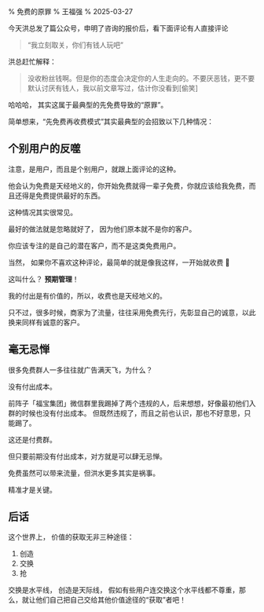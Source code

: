 % 免费的原罪
% 王福强
% 2025-03-27

今天洪总发了篇公众号，申明了咨询的报价后，看下面评论有人直接评论
> “我立刻取关，你们有钱人玩吧”

洪总赶忙解释：

> 没收粉丝钱啊。但是你的态度会决定你的人生走向的。不要厌恶钱，更不要默认讨厌有钱人，我以前文章写过，估计你没看到[偷笑]

哈哈哈， 其实这属于最典型的先免费导致的“原罪”。

简单想来，“先免费再收费模式”其实最典型的会招致以下几种情况：

## 个别用户的反噬

注意，是用户，而且是个别用户，就跟上面评论的这种。

他会认为免费是天经地义的，你开始免费就得一辈子免费，你就应该给我免费，而且还得是免费提供最好的东西。

这种情况其实很常见。

最好的做法就是忽略就好了， 因为他们原本就不是你的客户。

你应该专注的是自己的潜在客户，而不是这类免费用户。

当然， 如果你不喜欢这种评论，最简单的就是像我这样，一开始就收费 🤣

这叫什么？ **预期管理**！

我的付出是有价值的，所以，收费也是天经地义的。 

只不过，很多时候，商家为了流量，往往采用免费先行，先彰显自己的诚意，以此换来同样有诚意的客户。

## 毫无忌惮

很多免费群人一多往往就广告满天飞，为什么？

没有付出成本。

前阵子「福宝集团」微信群里我踢掉了两个违规的人，后来想想，好像最初他们入群的时候也没有付出成本。 但既然违规了，而且之前也认识，那也不好意思，只能踢了。

这还是付费群。

但只要前期没有付出成本，对方就是可以肆无忌惮。

免费虽然可以带来流量，但洪水更多其实是祸事。

精准才是关键。

## 后话

这个世界上， 价值的获取无非三种途径：

1. 创造
2. 交换
3. 抢

交换是水平线， 创造是天际线， 假如有些用户连交换这个水平线都不尊重，那么，就让他们自己把自己交给其他价值途径的“获取”者吧！




